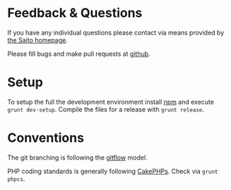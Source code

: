 # Feedback & Questions #

If you have any individual questions please contact via means provided by [the Saito homepage][saito-homepage].

Please fill bugs and make pull requests at [github][saito-github].

# Setup #

To setup the full the development environment install [npm][npm] and execute `grunt dev-setup`. Compile the files for a release with `grunt release`.

# Conventions #

The git branching is following the [gitflow][gitflow] model.

PHP coding standards is generally following [CakePHPs][php-coding-standards]. Check via `grunt phpcs`.


[saito-homepage]: http://saito.siezi.com
[saito-github]: https://github.com/Schlaefer/Saito
[gitflow]: http://nvie.com/posts/a-successful-git-branching-model/
[npm]: https://npmjs.org/
[php-coding-standards]: http://book.cakephp.org/2.0/en/contributing/cakephp-coding-conventions.html